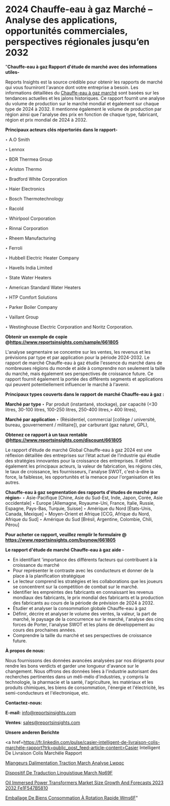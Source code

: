# 2024 Chauffe-eau à gaz Marché – Analyse des applications, opportunités commerciales, perspectives régionales jusqu’en 2032

"<strong>Chauffe-eau à gaz Rapport d'étude de marché avec des informations utiles-</strong>

Reports Insights est la source crédible pour obtenir les rapports de marché qui vous fourniront l'avance dont votre entreprise a besoin. Les informations détaillées du <a href=https://www.reportsinsights.com/sample/661805>Chauffe-eau à gaz marché</a> sont basées sur les tendances actuelles et les jalons historiques. Ce rapport fournit une analyse du volume de production sur le marché mondial et également sur chaque type de 2024 à 2032. Il mentionne également le volume de production par région ainsi que l'analyse des prix en fonction de chaque type, fabricant, région et prix mondial de 2024 à 2032.

<b>Principaux acteurs clés répertoriés dans le rapport-</b>

‣ A.O Smith

‣ Lennox

‣ BDR Thermea Group

‣ Ariston Thermo

‣ Bradford White Corporation

‣ Haier Electronics

‣ Bosch Thermotechnology

‣ Racold

‣ Whirlpool Corporation

‣ Rinnai Corporation

‣ Rheem Manufacturing

‣ Ferroli

‣ Hubbell Electric Heater Company

‣ Havells India Limited

‣ State Water Heaters

‣ American Standard Water Heaters

‣ HTP Comfort Solutions

‣ Parker Boiler Company

‣ Vaillant Group

‣ Westinghouse Electric Corporation and Noritz Corporation.

<strong><b>Obtenir un exemple de copie @</b></strong><a href=https://www.reportsinsights.com/sample/661805><strong><b>https://www.reportsinsights.com/sample/661805</b></strong></a>

L'analyse segmentaire se concentre sur les ventes, les revenus et les prévisions par type et par application pour la période 2024-2032. Le rapport de marché Chauffe-eau à gaz étudie l'essence du marché dans de nombreuses régions du monde et aide à comprendre non seulement la taille du marché, mais également ses perspectives de croissance future. Ce rapport fournit également la portée des différents segments et applications qui peuvent potentiellement influencer le marché à l'avenir.

<strong>Principaux types couverts dans le rapport de marché Chauffe-eau à gaz :</strong>

<strong>Marché par type </strong>
‣ Par produit (instantané, stockage), par capacité (<30 litres, 30-100 litres, 100-250 litres, 250-400 litres,> 400 litres),

<strong>Marché par application </strong>
‣ (Résidentiel, commercial [collège / université, bureau, gouvernement / militaire]), par carburant (gaz naturel, GPL),

<strong><b>Obtenez ce rapport à un taux rentable @</b></strong><a href=https://www.reportsinsights.com/discount/661805><strong><b>https://www.reportsinsights.com/discount/661805</b></strong></a>

Le rapport d’étude de marché Global Chauffe-eau à gaz 2024 est une réflexion détaillée des entreprises sur l’état actuel de l’industrie qui étudie des stratégies innovantes pour la croissance des entreprises. Il définit également les principaux acteurs, la valeur de fabrication, les régions clés, le taux de croissance, les fournisseurs, l'analyse SWOT, c'est-à-dire la force, la faiblesse, les opportunités et la menace pour l'organisation et les autres.

<strong>Chauffe-eau à gaz segmentation des rapports d'études de marché par région-</strong>
‣ Asie-Pacifique [Chine, Asie du Sud-Est, Inde, Japon, Corée, Asie occidentale]
‣ Europe [Allemagne, Royaume-Uni, France, Italie, Russie, Espagne, Pays-Bas, Turquie, Suisse]
‣ Amérique du Nord [États-Unis, Canada, Mexique]
‣ Moyen-Orient et Afrique [CCG, Afrique du Nord, Afrique du Sud]
‣ Amérique du Sud [Brésil, Argentine, Colombie, Chili, Pérou]

<strong>Pour acheter ce rapport, veuillez remplir le formulaire @   <a href=https://www.reportsinsights.com/buynow/661805>https://www.reportsinsights.com/buynow/661805</a></strong>

<strong>Le rapport d'étude de marché Chauffe-eau à gaz aide -</strong>
<ul>
  <li>En identifiant 'importance des différents facteurs qui contribuent à la croissance du marché</li>
  <li>Pour représenter le contraste avec les conducteurs et donner de la place à la planification stratégique</li>
  <li>Le lecteur comprend les stratégies et les collaborations que les joueurs se concentrent sur la compétition de combat sur le marché.</li>
  <li>Identifier les empreintes des fabricants en connaissant les revenus mondiaux des fabricants, le prix mondial des fabricants et la production des fabricants au cours de la période de prévision de 2024 à 2032.</li>
  <li>Étudier et analyser la consommation globale Chauffe-eau à gaz</li>
  <li>Définir, décrire et analyser le volume des ventes, la valeur, la part de marché, le paysage de la concurrence sur le marché, l'analyse des cinq forces de Porter, l'analyse SWOT et les plans de développement au cours des prochaines années.</li>
  <li>Comprendre la taille du marché et ses perspectives de croissance future.</li>
</ul>
<strong>À propos de nous:</strong>

Nous fournissons des données avancées analysées par nos dirigeants pour rendre les bons verdicts et garder une longueur d'avance sur le changement. Nous offrons des données liées à l'industrie autorisant des recherches pertinentes dans un méli-mélo d'industries, y compris la technologie, la pharmacie et la santé, l'agriculture, les matériaux et les produits chimiques, les biens de consommation, l'énergie et l'électricité, les semi-conducteurs et l'électronique, etc.

<strong>Contactez-nous:</strong>

<strong>E-mail:</strong> <a href=mailto:info@reportsinsights.com>info@reportsinsights.com</a>

<strong>Ventes</strong>: <a href=mailto:sales@reportsinsights.com>sales@reportsinsights.com</a>

<strong>Unsere anderen Berichte</strong>

<a href=https://fr.linkedin.com/pulse/casier-intelligent-de-livraison-colis-marchéle-rapport?trk=public_post_feed-article-content>Casier Intelligent De Livraison Colis Marchéle Rapport</a>

<a href=https://www.linkedin.com/pulse/m%C3%A9langeurs-dalimentation-%C3%A0-traction-march%C3%A9-analyse-lwpqc/>Mlangeurs Dalimentation  Traction March Analyse Lwpqc</a>

<a href=https://www.linkedin.com/pulse/dispositif-de-traduction-linguistique-march%C3%A9-nq69f/>Dispositif De Traduction Linguistique March Nq69F</a>

<a href=https://medium.com/@g65914336/oil-immersed-power-transformers-market-size-growth-and-forecasts-2023-2032-fe1f547b5810>Oil Immersed Power Transformers Market Size Growth And Forecasts 2023 2032 Fe1F547B5810</a>

<a href=https://fr.linkedin.com/pulse/emballage-de-biens-consommation-à-rotation-rapide-wms6f/>Emballage De Biens Consommation À Rotation Rapide Wms6F</a>"
